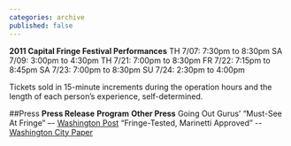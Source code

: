 ```yaml
---
categories: archive
published: false
---
```


**2011 Capital Fringe Festival Performances**
TH 7/07: 7:30pm to 8:30pm
SA 7/09: 3:00pm to 4:30pm
TH 7/21: 7:00pm to 8:30pm
FR 7/22: 7:15pm to 8:45pm
SA 7/23: 7:00pm to 8:30pm
SU 7/24: 2:30pm to 4:00pm

Tickets sold in 15-minute increments during the operation hours and the length of each person’s experience, self-determined. 

##Press
**Press Release**
**Program**
**Other Press**
Going Out Gurus’ “Must-See At Fringe” –- [Washington Post](http://www.washingtonpost.com/blogs/going-out-gurus/post/the-capital-fringe-festival-preview-what-to-see/2011/07/06/gIQAlVy80H_blog.html)
“Fringe-Tested, Marinetti Approved” -- [Washington City Paper](http://www.washingtoncitypaper.com/blogs/artsdesk/theater/2011/06/09/fringe-tested-marinetti-approved/)